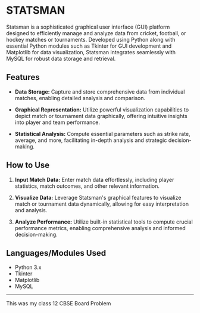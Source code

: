 # STATSMAN

Statsman is a sophisticated graphical user interface (GUI) platform designed to efficiently manage and analyze data from cricket, football, or hockey matches or tournaments. Developed using Python along with essential Python modules such as Tkinter for GUI development and Matplotlib for data visualization, Statsman integrates seamlessly with MySQL for robust data storage and retrieval.

## Features

- **Data Storage:** Capture and store comprehensive data from individual matches, enabling detailed analysis and comparison.
  
- **Graphical Representation:** Utilize powerful visualization capabilities to depict match or tournament data graphically, offering intuitive insights into player and team performance.

- **Statistical Analysis:** Compute essential parameters such as strike rate, average, and more, facilitating in-depth analysis and strategic decision-making.

## How to Use

1. **Input Match Data:** Enter match data effortlessly, including player statistics, match outcomes, and other relevant information.
   
2. **Visualize Data:** Leverage Statsman's graphical features to visualize match or tournament data dynamically, allowing for easy interpretation and analysis.

3. **Analyze Performance:** Utilize built-in statistical tools to compute crucial performance metrics, enabling comprehensive analysis and informed decision-making.

## Languages/Modules Used

- Python 3.x
- Tkinter
- Matplotlib
- MySQL
---
This was my class 12 CBSE Board Problem
